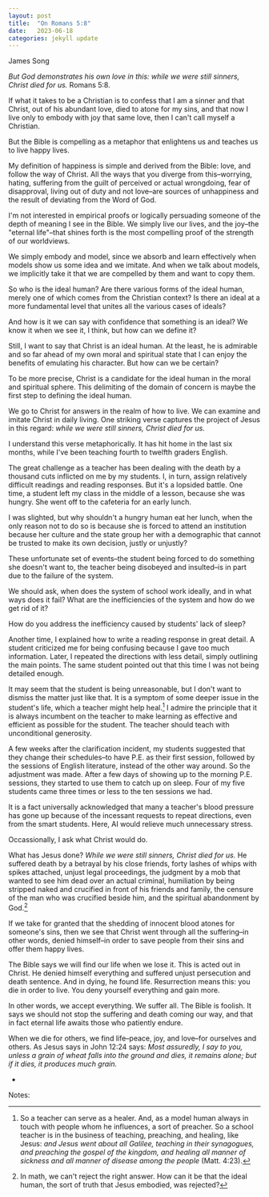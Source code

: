 ```yaml
---
layout: post
title:  "On Romans 5:8"
date:   2023-06-18
categories: jekyll update
---
```


James Song

*But God demonstrates his own love in this: while we were still sinners, Christ died for us.* Romans 5:8.

If what it takes to be a Christian is to confess that I am a sinner and that Christ, out of his abundant love, died to atone for my sins, and that now I live only to embody with joy that same love, then I can't call myself a Christian. 

But the Bible is compelling as a metaphor that enlightens us and teaches us to live happy lives. 

My definition of happiness is simple and derived from the Bible: love, and follow the way of Christ. All the ways that you diverge from this–worrying, hating, suffering from the guilt of perceived or actual wrongdoing, fear of disapproval, living out of duty and not love–are sources of unhappiness and the result of deviating from the Word of God. 

I'm not interested in empirical proofs or logically persuading someone of the depth of meaning I see in the Bible. We simply live our lives, and the joy–the "eternal life"–that shines forth is the most compelling proof of the strength of our worldviews. 

We simply embody and model, since we absorb and learn effectively when models show us some idea and we imitate. And when we talk about models, we implicitly take it that we are compelled by them and want to copy them. 

So who is the ideal human? Are there various forms of the ideal human, merely one of which comes from the Christian context? Is there an ideal at a more fundamental level that unites all the various cases of ideals?

And how is it we can say with confidence that something is an ideal? We know it when we see it, I think, but how can we define it? 

Still, I want to say that Christ is an ideal human. At the least, he is admirable and so far ahead of my own moral and spiritual state that I can enjoy the benefits of emulating his character. But how can we be certain?

To be more precise, Christ is a candidate for the ideal human in the moral and spiritual sphere. This delimiting of the domain of concern is maybe the first step to defining the ideal human. 

We go to Christ for answers in the realm of how to live. We can examine and imitate Christ in daily living. One striking verse captures the project of Jesus in this regard: *while we were still sinners, Christ died for us.*

I understand this verse metaphorically. It has hit home in the last six months, while I've been teaching fourth to twelfth graders English. 

The great challenge as a teacher has been dealing with the death by a thousand cuts inflicted on me by my students. I, in turn, assign relatively difficult readings and reading responses. But it's a lopsided battle. One time, a student left my class in the middle of a lesson, because she was hungry. She went off to the cafeteria for an early lunch. 

I was slighted, but why shouldn't a hungry human eat her lunch, when the only reason not to do so is because she is forced to attend an institution because her culture and the state group her with a demographic that cannot be trusted to make its own decision, justly or unjustly?

These unfortunate set of events–the student being forced to do something she doesn't want to, the teacher being disobeyed and insulted–is in part due to the failure of the system. 

We should ask, when does the system of school work ideally, and in what ways does it fail? What are the inefficiencies of the system and how do we get rid of it? 

How do you address the inefficiency caused by students' lack of sleep? 

Another time, I explained how to write a reading response in great detail. A student criticized me for being confusing because I gave too much information. Later, I repeated the directions with less detail, simply outlining the main points. The same student pointed out that this time I was not being detailed enough. 

It may seem that the student is being unreasonable, but I don't want to dismiss the matter just like that. It is a symptom of some deeper issue in the student's life, which a teacher might help heal.[^1] I admire the principle that it is always incumbent on the teacher to make learning as effective and efficient as possible for the student. The teacher should teach with unconditional generosity. 

A few weeks after the clarification incident, my students suggested that they change their schedules–to have P.E. as their first session, followed by the sessions of English literature, instead of the other way around. So the adjustment was made. After a few days of showing up to the morning P.E. sessions, they started to use them to catch up on sleep. Four of my five students came three times or less to the ten sessions we had.

It is a fact universally acknowledged that many a teacher's blood pressure has gone up because of the incessant requests to repeat directions, even from the smart students. Here, AI would relieve much unnecessary stress. 

Occassionally, I ask what Christ would do.

What has Jesus done? *While we were still sinners, Christ died for us.* He suffered death by a betrayal by his close friends, forty lashes of whips with spikes attached, unjust legal proceedings, the judgment by a mob that wanted to see him dead over an actual criminal, humiliation by being stripped naked and crucified in front of his friends and family, the censure of the man who was crucified beside him, and the spiritual abandonment by God.[^2] 

If we take for granted that the shedding of innocent blood atones for someone's sins, then we see that Christ went through all the suffering–in other words, denied himself–in order to save people from their sins and offer them happy lives. 

The Bible says we will find our life when we lose it. This is acted out in Christ. He denied himself everything and suffered unjust persecution and death sentence. And in dying, he found life. Resurrection means this: you die in order to live. You deny yourself everything and gain more. 

In other words, we accept everything. We suffer all. The Bible is foolish. It says we should not stop the suffering and death coming our way, and that in fact eternal life awaits those who patiently endure. 

When we die for others, we find life–peace, joy, and love–for ourselves and others. As Jesus says in John 12:24 says: *Most assuredly, I say to you, unless a grain of wheat falls into the ground and dies, it remains alone; but if it dies, it produces much grain.*

-

Notes:

[^1]: So a teacher can serve as a healer. And, as a model human always in touch with people whom he influences, a sort of preacher. So a school teacher is in the business of teaching, preaching, and healing, like Jesus: *and Jesus went about all Galilee, teaching in their synagogues, and preaching the gospel of the kingdom, and healing all manner of sickness and all manner of disease among the people* (Matt. 4:23). 

[^2]: In math, we can't reject the right answer. How can it be that the ideal human, the sort of truth that Jesus embodied, was rejected? 







